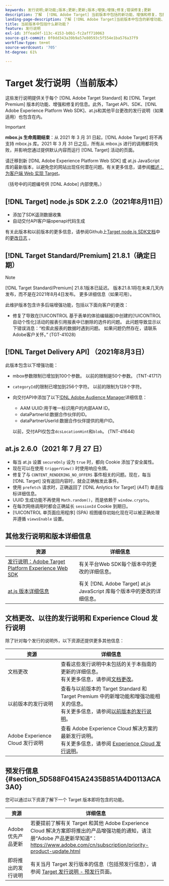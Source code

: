 ```yaml
---
keywords: 发行说明;新功能;版本;更新;更新;版本;增强;增强;修复;错误修复;更新
description: 了解  [!DNL Adobe Target] 当前版本中包括的新功能、增强和修复，包括 SDK、API 和 JavaScript 库。
landing-page-description: 了解 [!DNL Adobe Target]当前版本中包含的新增功能、增强功能和修复。
title: 当前版本中包括什么新功能？
feature: 发行说明
exl-id: 3ffead4f-113c-4153-b0b1-fc2aff710063
source-git-commit: 0f0dd343a39b9a57e80593c5f554e1ba576a37f9
workflow-type: tm+mt
source-wordcount: '705'
ht-degree: 61%

---
```


# Target 发行说明（当前版本）

这些发行说明提供关于每个 [!DNL Adobe Target Standard] 和 [!DNL Target Premium] 版本的功能、增强和修复的信息。此外，Target API、SDK、[!DNL Adobe Experience Platform Web SDK]、at.js和其他平台更改的发行说明（如果适用）也包含在内。

>[!IMPORTANT]
>
>**mbox.js 生命周期结束**：从 2021 年 3 月 31 日起，[!DNL Adobe Target] 将不再支持 mbox.js 库。2021 年 3 月 31 日之后，所有从 mbox.js 进行的调用都将失败，并影响您通过提供默认内容而运行 [!DNL Target] 活动的页面。
>
>请迁移到新 [!DNL Adobe Experience Platform Web SDK] 或 at.js JavaScript 库的最新版本，以避免您的网站出现任何潜在问题。有关更多信息，请参阅[概述：为客户端 Web 实现 Target](/help/c-implementing-target/c-implementing-target-for-client-side-web/implement-target-for-client-side-web.md)。

（括号中的问题编号供 [!DNL Adobe] 内部使用。）

## [!DNL Target] node.js SDK 2.2.0（2021年8月11日）

* 添加了SDK遥测数据收集
* 自动交付API客户端openapi代码生成

有关此版本和以前版本的更多信息，请参阅Github上[Target node.js SDK文档](https://github.com/adobe/target-nodejs-sdk)中的[更改日志](https://github.com/adobe/target-nodejs-sdk/blob/main/CHANGELOG.md) 。

## [!DNL Target Standard/Premium] 21.8.1（确定日期）

>[!NOTE]
>
>[!DNL Target Standard/Premium] 21.8.1版本已延迟。 版本21.8.1将在未来几天内发布，而不是在2021年8月4日发布。 更多详细信息（如果可用）。

此维护版本包含许多后端增强功能，包括以下面向客户的更改：

* 修复了导致在[!UICONTROL 基于表单的体验编辑器]中创建的[!UICONTROL 自动个性化]活动的报表引用报表中已删除的选件的问题。 此问题导致显示以下错误消息：“检索此报表的数据时遇到问题。 如果问题仍然存在，请联系Adobe客户关怀。” (TGT-41028)

## [!DNL Target Delivery API] （2021年8月3日）

此版本包含以下增强功能：

* mbox参数限制已增加到100个参数。 以前的限制是50个参数。 (TNT-41717)
* `categoryId`的限制已增加到256个字符。 以前的限制为128个字符。
* 向交付API中添加了以下[!DNL Adobe Audience Manager](AAM)详细信息：

   * AAM UUID:用于唯一标识用户的内部AAM ID。
   * dataPartnerId:数据合作伙伴的ID。
   * dataPartnerUserId:数据合作伙伴提供的用户ID。

   以前，交付API仅包含`dcsLocationHint`和`blob`。 (TNT-41644)

## at.js 2.6.0（2021 年 7 月 27 日）

* 每当 at.js 设置 `secureOnly` 设为 `true` 时，都向 Cookie 添加了安全属性。
* 现在可以在使用 `triggerView()` 时使用响应令牌。
* 修复了与 `CONTENT_RENDERING_NO_OFFERS` 事件相关的问题。现在，每当 [!DNL Target] 没有返回内容时，就会正确触发此事件。
* 使用 `prefetch` 请求时，正确返回了 [!DNL Anlytics for Target] (A4T) 单击指标详细信息。
* UUID 生成功能不再使用 `Math.random()`，而是依赖于 `window.crypto`。
* 在每次网络调用时都会正确延长 `sessionId` Cookie 到期日。
* [!UICONTROL 单页面应用程序] (SPA) 视图缓存初始化现在可以被正确处理并遵循 `viewsEnable` 设置。

## 其他发行说明和版本详细信息

| 资源 | 详细信息 |
|--- |--- |
| [发行说明：Adobe Target Platform Experience Web SDK](https://experienceleague.adobe.com/docs/experience-platform/edge/release-notes.html?lang=en) | 有关平台Web SDK每个版本中的更改的详细信息。 |
| [at.js 版本详细信息](/help/c-implementing-target/c-implementing-target-for-client-side-web/target-atjs-versions.md) | 有关 [!DNL Adobe Target] at.js JavaScript 库每个版本中的更改的详细信息。 |

## 文档更改、以往的发行说明和 Experience Cloud 发行说明

除了针对每个发行的说明外，以下资源还提供更多其他信息：

| 资源 | 详细信息 |
|--- |--- |
| 文档更改 | 查看这些发行说明中未包括的关于本指南的更新的详细信息。<br>有关更多信息，请参阅[文档更改](/help/r-release-notes/doc-change.md#reference_366123CF00994BACBBF9BBDF2C4D840C)。 |
| 以前版本的发行说明 | 查看与以前版本的 Target Standard 和 Target Premium 中的新增功能和增强功能相关的信息。<br>有关更多信息，请参阅[以前版本的发行说明](/help/r-release-notes/release-notes-for-previous-releases.md)。 |
| Adobe Experience Cloud 发行说明 | 查看 Adobe Experience Cloud 解决方案的最新发行说明。<br>有关更多信息，请参阅 [Experience Cloud 发行说明](https://experienceleague.adobe.com/docs/release-notes/experience-cloud/current.html?lang=zh-Hans)。 |

## 预发行信息 {#section_5D588F0415A2435B851A4D0113ACA3A0}

您可以通过以下资源了解下一个 Target 版本即将包含的功能。

| 资源 | 详细信息 |
|--- |--- |
| Adobe 优先产品更新 | 若要提前了解有关 Target 和其他 Adobe Experience Cloud 解决方案即将推出的产品增强功能的通知，请注册“Adobe 产品更新早知道”：<br>[](https://www.adobe.com/cn/subscription/priority-product-update.html)https://www.adobe.com/cn/subscription/priority-product-update.html |
| 即将推出的发行说明 | 有关当月 Target 发行版本的信息（包括预发行信息），请参阅 [Target 发行说明 - 预发行](/help/r-release-notes/target-release-notes.md)页面。 |
